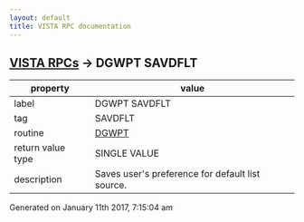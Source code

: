 ```yaml
---
layout: default
title: VISTA RPC documentation
---
```




## [VISTA RPCs](TableOfContent.md) &#8594; DGWPT SAVDFLT 

 property | value 
--- | --- 
 label | DGWPT SAVDFLT
 tag | SAVDFLT
 routine | [DGWPT](http://code.osehra.org/dox/Routine_DGWPT_source.html)
 return value type | SINGLE VALUE
 description | Saves user's preference for default list source.




 Generated on January 11th 2017, 7:15:04 am
